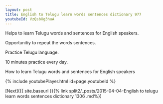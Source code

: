 ```yaml
---
layout: post
title: English to Telugu learn words sentences dictionary 977 
youtubeId: VzQsbXg3huA
---
```

 
 
Helps to learn Telugu words and sentences for English speakers.

Opportunitiy to repeat the words sentences. 

Practice Telugu language. 
 
10 minutes practice every day. 
 
How to learn Telugu words and sentences for English speakers 
 
{% include youtubePlayer.html id=page.youtubeId %}
 
 
[Next]({{ site.baseurl }}{% link  split2/_posts/2015-04-04-English to telugu learn words sentences dictionary 1306 .md%})
 
